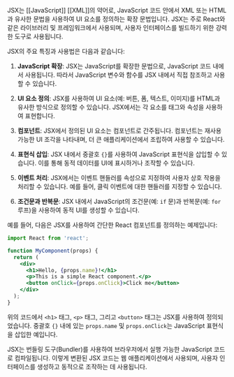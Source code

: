 JSX는 [[JavaScript]] [[XML]]의 약어로, JavaScript 코드 안에서 XML 또는 HTML과 유사한 문법을 사용하여 UI 요소를 정의하는 확장 문법입니다. JSX는 주로 React와 같은 라이브러리 및 프레임워크에서 사용되며, 사용자 인터페이스를 빌드하기 위한 강력한 도구로 사용됩니다.

JSX의 주요 특징과 사용법은 다음과 같습니다:

1. **JavaScript 확장**: JSX는 JavaScript를 확장한 문법으로, JavaScript 코드 내에서 사용됩니다. 따라서 JavaScript 변수와 함수를 JSX 내에서 직접 참조하고 사용할 수 있습니다.

2. **UI 요소 정의**: JSX를 사용하여 UI 요소(예: 버튼, 폼, 텍스트, 이미지)를 HTML과 유사한 방식으로 정의할 수 있습니다. JSX에서는 각 요소를 태그와 속성을 사용하여 표현합니다.

3. **컴포넌트**: JSX에서 정의된 UI 요소는 컴포넌트로 간주됩니다. 컴포넌트는 재사용 가능한 UI 조각을 나타내며, 더 큰 애플리케이션에서 조립하여 사용할 수 있습니다.

4. **표현식 삽입**: JSX 내에서 중괄호 `{}`를 사용하여 JavaScript 표현식을 삽입할 수 있습니다. 이를 통해 동적 데이터를 UI에 표시하거나 조작할 수 있습니다.

5. **이벤트 처리**: JSX에서는 이벤트 핸들러를 속성으로 지정하여 사용자 상호 작용을 처리할 수 있습니다. 예를 들어, 클릭 이벤트에 대한 핸들러를 지정할 수 있습니다.

6. **조건문과 반복문**: JSX 내에서 JavaScript의 조건문(예: `if` 문)과 반복문(예: `for` 루프)을 사용하여 동적 UI를 생성할 수 있습니다.

예를 들어, 다음은 JSX를 사용하여 간단한 React 컴포넌트를 정의하는 예제입니다:

```jsx
import React from 'react';

function MyComponent(props) {
  return (
    <div>
      <h1>Hello, {props.name}!</h1>
      <p>This is a simple React component.</p>
      <button onClick={props.onClick}>Click me</button>
    </div>
  );
}
```

위의 코드에서 `<h1>` 태그, `<p>` 태그, 그리고 `<button>` 태그는 JSX를 사용하여 정의되었습니다. 중괄호 `{}` 내에 있는 `props.name` 및 `props.onClick`는 JavaScript 표현식을 삽입한 예입니다.

JSX는 번들링 도구(Bundler)를 사용하여 브라우저에서 실행 가능한 JavaScript 코드로 컴파일됩니다. 이렇게 변환된 JSX 코드는 웹 애플리케이션에서 사용되며, 사용자 인터페이스를 생성하고 동적으로 조작하는 데 사용됩니다.